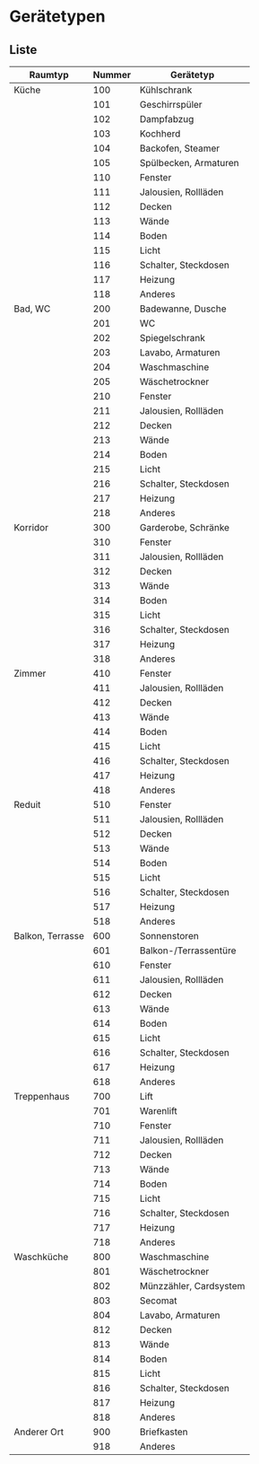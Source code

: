 # Gerätetypen

## Liste 

| Raumtyp         | Nummer | Gerätetyp             |
| --------------- | ------ | --------------------- |
| Küche           | 100    | Kühlschrank           |
|                 | 101    | Geschirrspüler        |
|                 | 102    | Dampfabzug            |
|                 | 103    | Kochherd              |
|                 | 104    | Backofen, Steamer     |
|                 | 105    | Spülbecken, Armaturen |
|                 | 110    | Fenster               |
|                 | 111    | Jalousien, Rollläden  |  
|                 | 112    | Decken                |
|                 | 113    | Wände                 |
|                 | 114    | Boden                 |
|                 | 115    | Licht                 |
|                 | 116    | Schalter, Steckdosen  |
|                 | 117    | Heizung               |  
|                 | 118    | Anderes               |  
| Bad, WC         | 200    | Badewanne, Dusche     |
|                 | 201    | WC                    |
|                 | 202    | Spiegelschrank        |
|                 | 203    | Lavabo, Armaturen     |
|                 | 204    | Waschmaschine         |
|                 | 205    | Wäschetrockner        |
|                 | 210    | Fenster               |
|                 | 211    | Jalousien, Rollläden  |  
|                 | 212    | Decken                |
|                 | 213    | Wände                 |
|                 | 214    | Boden                 |
|                 | 215    | Licht                 |
|                 | 216    | Schalter, Steckdosen  |
|                 | 217    | Heizung               |  
|                 | 218    | Anderes               | 
| Korridor        | 300    | Garderobe, Schränke   |
|                 | 310    | Fenster               |
|                 | 311    | Jalousien, Rollläden  |  
|                 | 312    | Decken                |
|                 | 313    | Wände                 |
|                 | 314    | Boden                 |
|                 | 315    | Licht                 |
|                 | 316    | Schalter, Steckdosen  |
|                 | 317    | Heizung               |  
|                 | 318    | Anderes               | 
| Zimmer          | 410    | Fenster               |
|                 | 411    | Jalousien, Rollläden  |  
|                 | 412    | Decken                |
|                 | 413    | Wände                 |
|                 | 414    | Boden                 |
|                 | 415    | Licht                 |
|                 | 416    | Schalter, Steckdosen  |
|                 | 417    | Heizung               |  
|                 | 418    | Anderes               | 
| Reduit          | 510    | Fenster               |
|                 | 511    | Jalousien, Rollläden  |  
|                 | 512    | Decken                |
|                 | 513    | Wände                 |
|                 | 514    | Boden                 |
|                 | 515    | Licht                 |
|                 | 516    | Schalter, Steckdosen  |
|                 | 517    | Heizung               |  
|                 | 518    | Anderes               | 
| Balkon, Terrasse| 600    | Sonnenstoren          |
|                 | 601    | Balkon-/Terrassentüre |
|                 | 610    | Fenster               |
|                 | 611    | Jalousien, Rollläden  |
|                 | 612    | Decken                |
|                 | 613    | Wände                 |
|                 | 614    | Boden                 |
|                 | 615    | Licht                 |
|                 | 616    | Schalter, Steckdosen  |
|                 | 617    | Heizung               |  
|                 | 618    | Anderes               | 
| Treppenhaus     | 700    | Lift                  |
|                 | 701    | Warenlift             |
|                 | 710    | Fenster               |
|                 | 711    | Jalousien, Rollläden  |  
|                 | 712    | Decken                |
|                 | 713    | Wände                 |
|                 | 714    | Boden                 |
|                 | 715    | Licht                 |
|                 | 716    | Schalter, Steckdosen  |
|                 | 717    | Heizung               |  
|                 | 718    | Anderes               | 
| Waschküche      | 800    | Waschmaschine         |
|                 | 801    | Wäschetrockner        |
|                 | 802    | Münzzähler, Cardsystem|
|                 | 803    | Secomat               |
|                 | 804    | Lavabo, Armaturen     |
|                 | 812    | Decken                |
|                 | 813    | Wände                 |
|                 | 814    | Boden                 |
|                 | 815    | Licht                 |
|                 | 816    | Schalter, Steckdosen  |
|                 | 817    | Heizung               |  
|                 | 818    | Anderes               | 
| Anderer Ort     | 900    | Briefkasten           |
|                 | 918    | Anderes               | 
